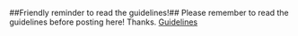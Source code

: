 ##Friendly reminder to read the guidelines!##
Please remember to read the guidelines before posting here! Thanks. [Guidelines](https://thedailygobo.scratchtools.app/post/271/)

